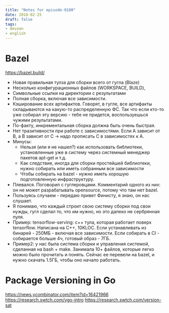 ```yaml
---
title: "Notes for episode-0180"
date: 2018-02-25
draft: false
tags:
- devzen
- english
---
```


# Bazel
https://bazel.build/

- Новая правильная тулза для сборки всего от гугла (Blaze)
- Несколько конфигурационных файлов (WORKSPACE, BUILD),
- Символьные ссылки на директории с результатами
- Полная сборка, включая все зависимости.
- Кэширование всех артифактов. Говорят, в гугле, все артифакты складываются на какую-то распределенную ФС. Так что если кто-то уже собирал эту версию - тебе не придется, воспользуешься чужими результатами.
- По-факту, инкрементальная сборка должна быть очень быстрая.
- Нет тразитивности при работе с зависимостями. Если A зависит от B, а B зависит от C -> надо прописать C в зависимостях к A.
- Минусы:
    - Нельзя (или я не нашел?) как использовать библиотеки, установленные уже в систему через системный менеджер пакетов apt-get и т.д.
    - Как следствие, иногда для сборки простейшей библиотеки, нужно собирать или иметь собранным все зависимости
    - Чтобы собирать на bazel - нужно иметь хорошую подготовленную инфраструктуру.
- Плевался. Поговорил с гуглеровцами. Комментарий одного из них: он не  может разрабатывать opensource, потому что там нет bazel.
- Пользуясь случаем - передаю привет Финисту, я знаю, он нас слушает.
- Я понимаю, что каждый строит свою систему сборки под свои нужды, гугл сделал то, что им нужно, но это далеко не сербрянная пуля.
- Пример: tensorflow-serving: c++ тула, которая работает поверх tensorflow. Написана на C++, 10KLOC. Если устанавливать из бинарей - 250МБ - включая все зависимости. Если собирать в CI - собирается больше 4ч, готовый образ - 7ГБ.
- Пример2: у нас была система сборки и управления системой, сделанная на bash + make. Занимала 10+ файлов, которые легко можно было прочитать и понять. Сейчас ее перевели на bazel, и нужно скачать 1.5ГБ, чтобы оно начало работать.


# Package Versioning in Go
https://news.ycombinator.com/item?id=16421966
https://research.swtch.com/vgo-intro
https://research.swtch.com/version-sat


